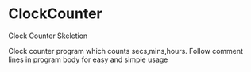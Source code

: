# ClockCounter
Clock Counter Skeletion 

Clock counter program which counts secs,mins,hours.
Follow comment lines in program body for easy and simple usage
